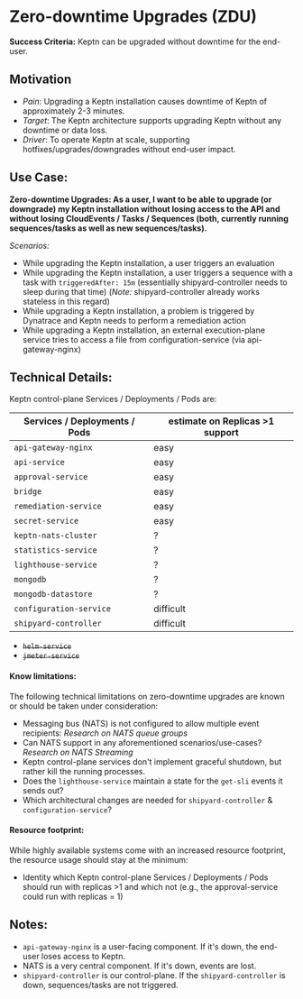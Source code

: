 # Zero-downtime Upgrades (ZDU)

**Success Criteria:** Keptn can be upgraded without downtime for the end-user.

## Motivation

* *Pain*: Upgrading a Keptn installation causes downtime of Keptn of approximately 2-3 minutes. 
* *Target*: The Keptn architecture supports upgrading Keptn without any downtime or data loss.
* *Driver*: To operate Keptn at scale, supporting hotfixes/upgrades/downgrades without end-user impact.

## Use Case: 

**Zero-downtime Upgrades: As a user, I want to be able to upgrade (or downgrade) my Keptn installation without losing access to the API and without losing CloudEvents / Tasks / Sequences (both, currently running sequences/tasks as well as new sequences/tasks).**

*Scenarios:*
* While upgrading the Keptn installation, a user triggers an evaluation
* While upgrading the Keptn installation, a user triggers a sequence with a task with `triggeredAfter: 15m` (essentially shipyard-controller needs to sleep during that time)  (*Note:* shipyard-controller already works stateless in this regard) 
* While upgrading a Keptn installation, a problem is triggered by Dynatrace and Keptn needs to perform a remediation action
* While upgrading a Keptn installation, an external execution-plane service tries to access a file from configuration-service (via api-gateway-nginx)

## Technical Details:

Keptn control-plane Services / Deployments / Pods are:
 
|   Services / Deployments / Pods 	|  estimate on Replicas >1 support |
|---	|---	|
|  `api-gateway-nginx`	|  easy 	|
|  `api-service`  	|  easy 	|
|  `approval-service`  	| easy  	|
|   `bridge`	|   easy	|
|  `remediation-service` 	|   easy	|
|  `secret-service` 	|  easy 	|
|  `keptn-nats-cluster` 	|  ? 	|
|   `statistics-service`	|  ?	|
|  `lighthouse-service` 	|  ? 	|
|  `mongodb` 	|  ?	|
|  `mongodb-datastore`	|  ? 	|
|   `configuration-service`	| difficult	|
|  `shipyard-controller` 	|   difficult |

* ~~`helm-service`~~
* ~~`jmeter-service`~~

#### Know limitations: 
The following technical limitations on zero-downtime upgrades are known or should be taken under consideration:
* Messaging bus (NATS) is not configured to allow multiple event recipients: *Research on NATS queue groups* 
* Can NATS support in any aforementioned scenarios/use-cases? *Research on NATS Streaming*  
* Keptn control-plane services don't implement graceful shutdown, but rather kill the running processes.
* Does the `lighthouse-service` maintain a state for the `get-sli` events it sends out?
* Which architectural changes are needed for `shipyard-controller` & `configuration-service`?

#### Resource footprint: 
While highly available systems come with an increased resource footprint, the resource usage should stay at the minimum: 
* Identity which Keptn control-plane Services / Deployments / Pods should run with replicas >1 and which not (e.g., the approval-service could run with replicas = 1)  

## Notes:
* `api-gateway-nginx` is a user-facing component. If it's down, the end-user loses access to Keptn. 
* NATS is a very central component. If it's down, events are lost. 
* `shipyard-controller` is our control-plane. If the `shipyard-controller` is down, sequences/tasks are not triggered. 
